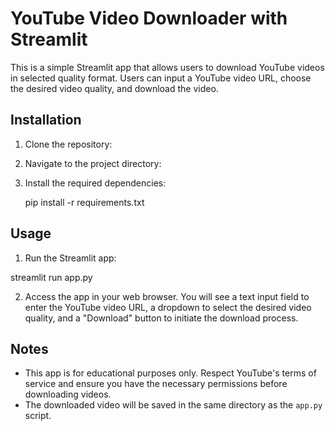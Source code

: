 # YouTube Video Downloader with Streamlit

This is a simple Streamlit app that allows users to download YouTube videos in selected quality format. Users can input a YouTube video URL, choose the desired video quality, and download the video.

## Installation

1. Clone the repository:


2. Navigate to the project directory:


3. Install the required dependencies:

    pip install -r requirements.txt

## Usage

1. Run the Streamlit app:

streamlit run app.py


2. Access the app in your web browser. You will see a text input field to enter the YouTube video URL, a dropdown to select the desired video quality, and a "Download" button to initiate the download process.

## Notes

- This app is for educational purposes only. Respect YouTube's terms of service and ensure you have the necessary permissions before downloading videos.
- The downloaded video will be saved in the same directory as the `app.py` script.

